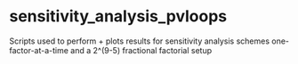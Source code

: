# sensitivity_analysis_pvloops
Scripts used to perform + plots results for sensitivity analysis schemes one-factor-at-a-time and a 2^(9-5) fractional factorial setup
